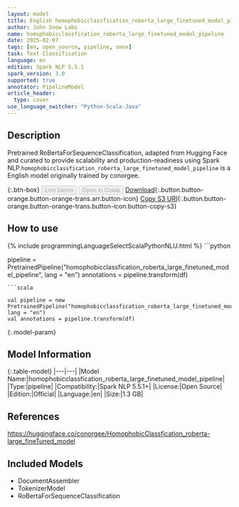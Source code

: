 ```yaml
---
layout: model
title: English homophobicclassfication_roberta_large_finetuned_model_pipeline pipeline RoBertaForSequenceClassification from conorgee
author: John Snow Labs
name: homophobicclassfication_roberta_large_finetuned_model_pipeline
date: 2025-02-07
tags: [en, open_source, pipeline, onnx]
task: Text Classification
language: en
edition: Spark NLP 5.5.1
spark_version: 3.0
supported: true
annotator: PipelineModel
article_header:
  type: cover
use_language_switcher: "Python-Scala-Java"
---
```


## Description

Pretrained RoBertaForSequenceClassification, adapted from Hugging Face and curated to provide scalability and production-readiness using Spark NLP.`homophobicclassfication_roberta_large_finetuned_model_pipeline` is a English model originally trained by conorgee.

{:.btn-box}
<button class="button button-orange" disabled>Live Demo</button>
<button class="button button-orange" disabled>Open in Colab</button>
[Download](https://s3.amazonaws.com/auxdata.johnsnowlabs.com/public/models/homophobicclassfication_roberta_large_finetuned_model_pipeline_en_5.5.1_3.0_1738935068841.zip){:.button.button-orange.button-orange-trans.arr.button-icon}
[Copy S3 URI](s3://auxdata.johnsnowlabs.com/public/models/homophobicclassfication_roberta_large_finetuned_model_pipeline_en_5.5.1_3.0_1738935068841.zip){:.button.button-orange.button-orange-trans.button-icon.button-copy-s3}

## How to use



<div class="tabs-box" markdown="1">
{% include programmingLanguageSelectScalaPythonNLU.html %}
```python

pipeline = PretrainedPipeline("homophobicclassfication_roberta_large_finetuned_model_pipeline", lang = "en")
annotations =  pipeline.transform(df)   

```
```scala

val pipeline = new PretrainedPipeline("homophobicclassfication_roberta_large_finetuned_model_pipeline", lang = "en")
val annotations = pipeline.transform(df)

```
</div>

{:.model-param}
## Model Information

{:.table-model}
|---|---|
|Model Name:|homophobicclassfication_roberta_large_finetuned_model_pipeline|
|Type:|pipeline|
|Compatibility:|Spark NLP 5.5.1+|
|License:|Open Source|
|Edition:|Official|
|Language:|en|
|Size:|1.3 GB|

## References

https://huggingface.co/conorgee/HomophobicClassfication_roberta-large_fineTuned_model

## Included Models

- DocumentAssembler
- TokenizerModel
- RoBertaForSequenceClassification